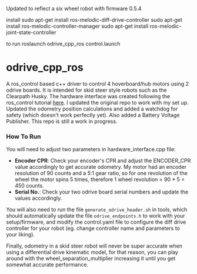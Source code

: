 Updated to reflect a six wheel robot with firmware 0.5.4

install
sudo apt-get install ros-melodic-diff-drive-controller
sudo apt-get install ros-melodic-controller-manager
sudo apt-get install ros-melodic-joint-state-controller

to run 
roslaunch odrive_cpp_ros control.launch

# odrive_cpp_ros
A ros_control based c++ driver to control 4 hoverboard/hub motors using 2 odrive boards. It is intended for skid steer style robots such as the Clearpath Husky. The hardware interface was created following the ros_control tutorial [here](http://wiki.ros.org/ros_control/Tutorials/Create%20your%20own%20hardware%20interface). I updated the original repo to work with my set up. Updated the odometry position calculations and added a watchdog for safety (which doesn't work perfectly yet). Also added a Battery Voltage Publisher. This repo is still a work in progress.


### How To Run
You will need to adjust two parameters in hardware_interface.cpp file:
  - **Encoder CPR**: Check your encoder's CPR and adjust the ENCODER_CPR value accordingly to get accurate odometry. My motor had an encoder resolution of 90 counts and a 5:1 gear ratio, so for one revolution of the wheel the motor spins 5 times, therefore 1 wheel revolution = 90 * 5 = 450 counts.
  - **Serial No.**: Check your two odrive board serial numbers and update the values accordingly.
  
You will also need to run the file `generate_odrive_header.sh` in tools, which should automatically update the file `odrive_endpoints.h` to work with your setup/firmware, and modify the control.yaml file to configure the diff drive controller for your robot (eg. change controller name and parameters to your liking).

Finally, odometry in a skid steer robot will never be super accurate when using a differential drive kinematic model, for that reason, you can play around with the wheel_separation_multiplier increasing it until you get somewhat accurate performance.

